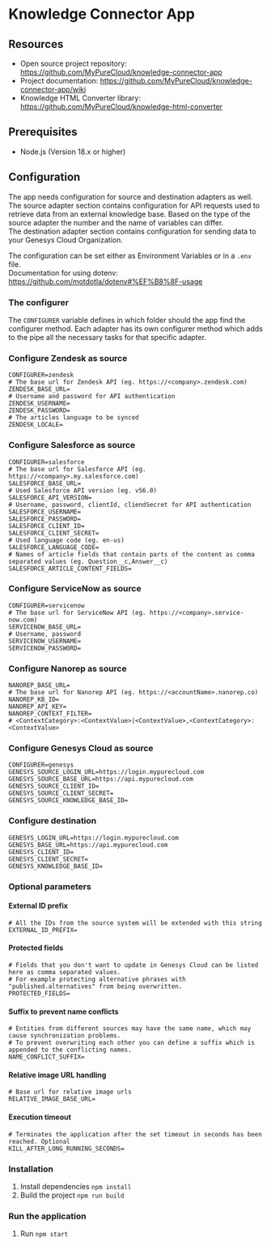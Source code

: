 # Knowledge Connector App

## Resources

- Open source project repository: https://github.com/MyPureCloud/knowledge-connector-app
- Project documentation: https://github.com/MyPureCloud/knowledge-connector-app/wiki
- Knowledge HTML Converter library: https://github.com/MyPureCloud/knowledge-html-converter

## Prerequisites

- Node.js (Version 18.x or higher)

## Configuration

The app needs configuration for source and destination adapters as well.  
The source adapter section contains configuration for API requests used to retrieve data from an external knowledge
base.
Based on the type of the source adapter the number and the name of variables can differ.  
The destination adapter section contains configuration for sending data to your Genesys Cloud Organization.

The configuration can be set either as Environment Variables or in a `.env` file.  
Documentation for using dotenv: https://github.com/motdotla/dotenv#%EF%B8%8F-usage

### The configurer

The `CONFIGURER` variable defines in which folder should the app find the configurer method.
Each adapter has its own configurer method which adds to the pipe all the necessary tasks for that specific adapter.

### Configure Zendesk as source

```
CONFIGURER=zendesk
# The base url for Zendesk API (eg. https://<company>.zendesk.com)
ZENDESK_BASE_URL=
# Username and password for API authentication
ZENDESK_USERNAME=
ZENDESK_PASSWORD=
# The articles language to be synced
ZENDESK_LOCALE=
```

### Configure Salesforce as source

```
CONFIGURER=salesforce
# The base url for Salesforce API (eg. https://<company>.my.salesforce.com)
SALESFORCE_BASE_URL=
# Used Salesforce API version (eg. v56.0)
SALESFORCE_API_VERSION=
# Username, password, clientId, cliendSecret for API authentication
SALESFORCE_USERNAME=
SALESFORCE_PASSWORD=
SALESFORCE_CLIENT_ID=
SALESFORCE_CLIENT_SECRET=
# Used language code (eg. en-us)
SALESFORCE_LANGUAGE_CODE=
# Names of article fields that contain parts of the content as comma separated values (eg. Question__c,Answer__c)
SALESFORCE_ARTICLE_CONTENT_FIELDS=
```

### Configure ServiceNow as source

```
CONFIGURER=servicenow
# The base url for ServiceNow API (eg. https://<company>.service-now.com)
SERVICENOW_BASE_URL=
# Username, password
SERVICENOW_USERNAME=
SERVICENOW_PASSWORD=
```

### Configure Nanorep as source

```
NANOREP_BASE_URL=
# The base url for Nanorep API (eg. https://<accountName>.nanorep.co)
NANOREP_KB_ID=
NANOREP_API_KEY=
NANOREP_CONTEXT_FILTER=
# <ContextCategory>:<ContextValue>|<ContextValue>,<ContextCategory>:<ContextValue>
```

### Configure Genesys Cloud as source

```
CONFIGURER=genesys
GENESYS_SOURCE_LOGIN_URL=https://login.mypurecloud.com
GENESYS_SOURCE_BASE_URL=https://api.mypurecloud.com
GENESYS_SOURCE_CLIENT_ID=
GENESYS_SOURCE_CLIENT_SECRET=
GENESYS_SOURCE_KNOWLEDGE_BASE_ID=
```

### Configure destination

```
GENESYS_LOGIN_URL=https://login.mypurecloud.com
GENESYS_BASE_URL=https://api.mypurecloud.com
GENESYS_CLIENT_ID=
GENESYS_CLIENT_SECRET=
GENESYS_KNOWLEDGE_BASE_ID=
```

### Optional parameters

#### External ID prefix

```
# All the IDs from the source system will be extended with this string
EXTERNAL_ID_PREFIX=
```

#### Protected fields

```
# Fields that you don't want to update in Genesys Cloud can be listed here as comma separated values.
# For example protecting alternative phrases with "published.alternatives" from being overwritten.
PROTECTED_FIELDS=
```

#### Suffix to prevent name conflicts

```
# Entities from different sources may have the same name, which may cause synchronization problems.  
# To prevent overwriting each other you can define a suffix which is appended to the conflicting names.   
NAME_CONFLICT_SUFFIX=
```

#### Relative image URL handling

```
# Base url for relative image urls
RELATIVE_IMAGE_BASE_URL=
```

#### Execution timeout

```
# Terminates the application after the set timeout in seconds has been reached. Optional
KILL_AFTER_LONG_RUNNING_SECONDS=
```

### Installation

1. Install dependencies `npm install`
2. Build the project `npm run build`

### Run the application

1. Run `npm start`
